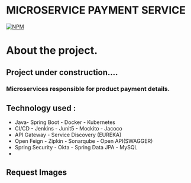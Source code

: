 # MICROSERVICE PAYMENT SERVICE

[![NPM](https://img.shields.io/npm/l/react)](https://github.com/JoelMaciel/Product-Catalog/blob/readm/LICENCE)

# About the project.

## Project under construction....

### Microservices responsible for product payment details.

## Technology used :
-  Java- Spring Boot - Docker - Kubernetes
-  CI/CD - Jenkins - Junit5 - Mockito - Jacoco
-  API Gateway - Service Discovery (EUREKA)
-  Open Feign - Zipkin - Sonarqube - Open API(SWAGGER)
-  Spring Security - Okta - Spring Data JPA - MySQL
-
## Request Images
